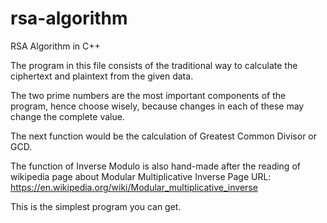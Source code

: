 # rsa-algorithm
RSA Algorithm in C++

The program in this file consists of the traditional way to calculate the ciphertext and plaintext from the given data.

The two prime numbers are the most important components of the program, hence choose wisely, because changes in each of these may change the complete value.

The next function would be the calculation of Greatest Common Divisor or GCD.

The function of Inverse Modulo is also hand-made after the reading of wikipedia page about Modular Multiplicative Inverse
Page URL: https://en.wikipedia.org/wiki/Modular_multiplicative_inverse

This is the simplest program you can get.
